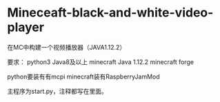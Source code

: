 # Mineceaft-black-and-white-video-player
在MC中构建一个视频播放器（JAVA1.12.2）

要求：
python3
Java8及以上
minecraft Java 1.12.2
minecraft forge

python要装有有mcpi
minecraft装有RaspberryJamMod

主程序为start.py，注释都写在里面。
